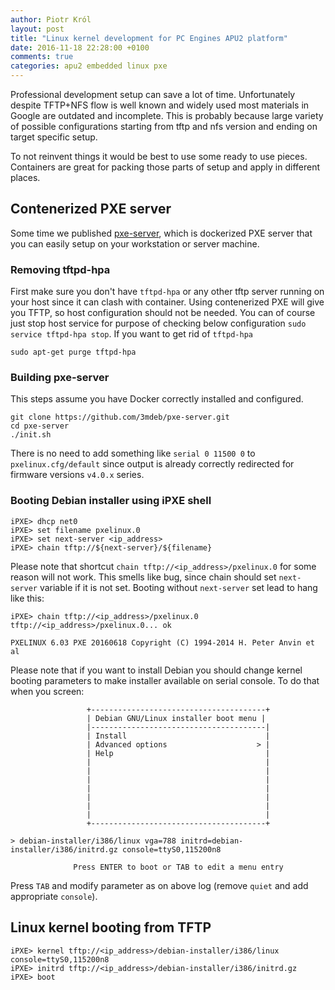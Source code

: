 ```yaml
---
author: Piotr Król
layout: post
title: "Linux kernel development for PC Engines APU2 platform"
date: 2016-11-18 22:28:00 +0100
comments: true
categories: apu2 embedded linux pxe
---
```


Professional development setup can save a lot of time. Unfortunately despite
TFTP+NFS flow is well known and widely used most materials in Google are
outdated and incomplete. This is probably because large variety of possible
configurations starting from tftp and nfs version and ending on target specific
setup.

To not reinvent things it would be best to use some ready to use pieces.
Containers are great for packing those parts of setup and apply in different
places.

## Contenerized PXE server

Some time we published [pxe-server](https://github.com/3mdeb/pxe-server), which
is dockerized PXE server that you can easily setup on your workstation or
server machine.

### Removing tftpd-hpa

First make sure you don't have `tftpd-hpa` or any other tftp server running on
your host since it can clash with container. Using contenerized PXE will give
you TFTP, so host configuration should not be needed. You can of course just
stop host service for purpose of checking below configuration `sudo service tftpd-hpa stop`.
If you want to get rid of `tftpd-hpa`

```
sudo apt-get purge tftpd-hpa
```

### Building pxe-server

This steps assume you have Docker correctly installed and configured.

```
git clone https://github.com/3mdeb/pxe-server.git
cd pxe-server
./init.sh
```

There is no need to add something like `serial 0 11500 0` to
`pxelinux.cfg/default` since output is already correctly redirected for
firmware versions `v4.0.x` series.

### Booting Debian installer using iPXE shell

```
iPXE> dhcp net0  
iPXE> set filename pxelinux.0
iPXE> set next-server <ip_address>
iPXE> chain tftp://${next-server}/${filename}
```

Please note that shortcut `chain tftp://<ip_address>/pxelinux.0` for some
reason will not work. This smells like bug, since chain should set
`next-server` variable if it is not set. Booting without `next-server` set lead
to hang like this:

```
iPXE> chain tftp://<ip_address>/pxelinux.0
tftp://<ip_address>/pxelinux.0... ok

PXELINUX 6.03 PXE 20160618 Copyright (C) 1994-2014 H. Peter Anvin et al
```

Please note that if you want to install Debian you should change kernel booting
parameters to make installer available on serial console. To do that when you screen:

```
                 +---------------------------------------+                                                                                                                                                                                    
                 | Debian GNU/Linux installer boot menu |                                                                                                                                                                                     
                 |---------------------------------------|                                                                                                                                                                                    
                 | Install                               |                      
                 | Advanced options                    > |                      
                 | Help                                  |                                
                 |                                       |                               
                 |                                       |                      
                 |                                       |                      
                 |                                       |                                             
                 |                                       |                           
                 |                                       |                                  
                 |                                       |                                
                 +---------------------------------------+                                                                   
                                                                                
> debian-installer/i386/linux vga=788 initrd=debian-installer/i386/initrd.gz console=ttyS0,115200n8
                                                                                                
              Press ENTER to boot or TAB to edit a menu entry 
```

Press `TAB` and modify parameter as on above log (remove `quiet` and add
appropriate `console`).

## Linux kernel booting from TFTP

```
iPXE> kernel tftp://<ip_address>/debian-installer/i386/linux console=ttyS0,115200n8
iPXE> initrd tftp://<ip_address>/debian-installer/i386/initrd.gz
iPXE> boot
```
